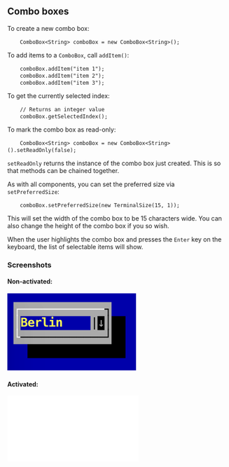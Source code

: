 Combo boxes
---

To create a new combo box:

```
	ComboBox<String> comboBox = new ComboBox<String>();
```

To add items to a `ComboBox`, call `addItem()`:

```
	comboBox.addItem("item 1");
	comboBox.addItem("item 2");
	comboBox.addItem("item 3");
```

To get the currently selected index:

```
	// Returns an integer value
	comboBox.getSelectedIndex();
```

To mark the combo box as read-only:

```
	ComboBox<String> comboBox = new ComboBox<String>().setReadOnly(false);
```

`setReadOnly` returns the instance of the combo box just created. This is so that methods can be chained together.

As with all components, you can set the preferred size via `setPreferredSize`:

```
	comboBox.setPreferredSize(new TerminalSize(15, 1));
```

This will set the width of the combo box to be 15 characters wide. You can also change the height of the combo box if you so wish.

When the user highlights the combo box and presses the `Enter` key on the keyboard, the list of selectable items will show.

### Screenshots

#### Non-activated:

![](screenshots/combo_box.png)

#### Activated:

![](screenshots/combo_box_activated.md)